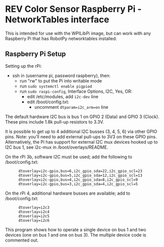# REV Color Sensor Raspberry Pi - NetworkTables interface

This is intended for use with the WPILibPi image, but can work with any
Raspberry Pi that has RobotPy networktables installed.

## Raspberry Pi Setup

Setting up the rPi:
- ssh in (username pi, password raspberry), then:
  - run "rw" to put the Pi into writable mode
  - run ``sudo systemctl enable pigpiod``
  - run ``sudo raspi-config``, Interface Options, I2C, Yes, OR:
    - edit /etc/modules, add ``i2c-dev`` line
    - edit /boot/config.txt:
      - uncomment ``dtparam=i2c_arm=on`` line

The default hardware I2C bus is bus 1 on GPIO 2 (Data) and GPIO 3 (Clock).
These pins include 1.8k pull-up resistors to 3.3V.

It is possible to get up to 4 additional I2C busses (3, 4, 5, 6) via other GPIO pins.
Note: you'll need to add external pull-ups to 3V3 on these GPIO pins.
Alternatively, the Pi has support for external I2C mux devices hooked up to
I2C bus 1, see i2c-mux in /boot/overlays/README.

On the rPi 3b, software I2C must be used; add the following to /boot/config.txt:
```
      dtoverlay=i2c-gpio,bus=6,i2c_gpio_sda=22,i2c_gpio_scl=23
      dtoverlay=i2c-gpio,bus=5,i2c_gpio_sda=12,i2c_gpio_scl=13
      dtoverlay=i2c-gpio,bus=4,i2c_gpio_sda=8,i2c_gpio_scl=9
      dtoverlay=i2c-gpio,bus=3,i2c_gpio_sda=4,i2c_gpio_scl=5
```

On the rPi 4, additional hardware busses are available; add to /boot/config.txt:
```
      dtoverlay=i2c3
      dtoverlay=i2c4
      dtoverlay=i2c5
      dtoverlay=i2c6
```

This program shows how to operate a single device on bus 1 and two devices
(one on bus 1 and one on bus 3). The multiple device code is commented out.
